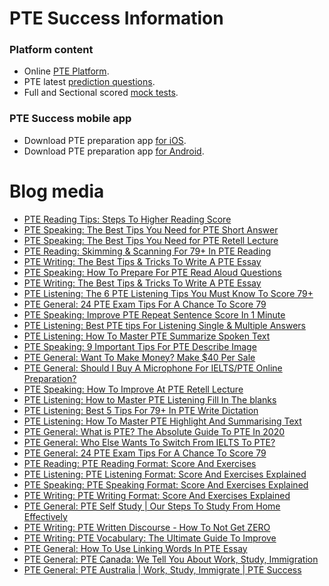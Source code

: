 # PTE Success Information
### Platform content
- Online [PTE Platform](https://ptesuccess.com.au).
- PTE latest [prediction questions](https://ptesuccess.com.au/practice).
- Full and Sectional scored [mock tests](https://ptesuccess.com.au/mock-test).

### PTE Success mobile app
- Download PTE preparation app [for iOS](https://apps.apple.com/us/app/pte-preparation-ready-for-exam/id1198550701?ls=1).
- Download PTE preparation app [for Android](https://play.google.com/store/apps/details?id=com.sbr_connect.steven.ptelite).

# Blog media

- [PTE Reading Tips: Steps To Higher Reading Score](https://ptesuccess.com.au/blog/how-to-score-high-in-pte-reading-section)
- [PTE Speaking: The Best Tips You Need for PTE Short Answer](https://ptesuccess.com.au/blog/top-6-tips-for-pte-academic-short-answer-questions-2018)
- [PTE Speaking: The Best Tips You Need for PTE Retell Lecture](https://ptesuccess.com.au/blog/6-steps-guide-to-doing-well-at-pte-re-tell-lecture)
- [PTE Reading: Skimming & Scanning For 79+ In PTE Reading](https://ptesuccess.com.au/blog/art-of-skimming-and-scanning-to-save-reading-time-during-the-pte-test)
- [PTE Writing: The Best Tips & Tricks To Write A PTE Essay](https://ptesuccess.com.au/blog/how-to-write-an-excellent-pte-essay)
- [PTE Speaking: How To Prepare For PTE Read Aloud Questions](https://ptesuccess.com.au/blog/how-to-prepare-for-pte-read-aloud-questions)
- [PTE Writing: The Best Tips & Tricks To Write A PTE Essay](https://ptesuccess.com.au/blog/the-top-4-tips-to-improve-your-pte-essay-score)
- [PTE Listening: The 6 PTE Listening Tips You Must Know To Score 79+](https://ptesuccess.com.au/blog/top-6-tips-to-improve-your-listening-in-pte)
- [PTE General: 24 PTE Exam Tips For A Chance To Score 79](https://ptesuccess.com.au/blog/how-to-pass-the-pte-test)
- [PTE Speaking: Improve PTE Repeat Sentence Score In 1 Minute](https://ptesuccess.com.au/blog/how-to-improve-fast-and-secure-a-good-score-at-pte-repeat-sentence-exercise)
- [PTE Listening: Best PTE tips For Listening Single & Multiple Answers](https://ptesuccess.com.au/blog/discover-the-best-tips-for-listening-single-and-multiple-answers)
- [PTE Listening: How To Master PTE Summarize Spoken Text](https://ptesuccess.com.au/blog/four-important-parts-to-help-you-get-the-most-of-pte-listening-summarise-text)
- [PTE Speaking: 9 Important Tips For PTE Describe Image](https://ptesuccess.com.au/blog/how-to-describe-an-image-in-pte-academic)
- [PTE General: Want To Make Money? Make $40 Per Sale](https://ptesuccess.com.au/blog/how-to-make-a-passive-income-from-ptesuccess)
- [PTE General: Should I Buy A Microphone For IELTS/PTE Online Preparation?](https://ptesuccess.com.au/blog/should-i-buy-a-microphone-for-pte)
- [PTE Speaking: How To Improve At PTE Retell Lecture](https://ptesuccess.com.au/blog/how-to-improve-at-pte-retell-lecture)
- [PTE Listening: How to Master PTE Listening Fill In The blanks](https://ptesuccess.com.au/blog/pte-how-to-master-fill-in-the-blanks-listening)
- [PTE Listening: Best 5 Tips For 79+ In PTE Write Dictation](https://ptesuccess.com.au/blog/five-tips-to-help-you-maximise-your-score-in-write-from-dictation)
- [PTE Listening: How To Master PTE Highlight And Summarising Text](https://ptesuccess.com.au/blog/how-to-master-highlight-and-summarize-text)
- [PTE General: What is PTE? The Absolute Guide To PTE In 2020](https://ptesuccess.com.au/blog/pte-guide)
- [PTE General: Who Else Wants To Switch From IELTS To PTE?](https://ptesuccess.com.au/blog/ielts-to-pte)
- [PTE General: 24 PTE Exam Tips For A Chance To Score 79](https://ptesuccess.com.au/blog/pte-exam-tips)
- [PTE Reading: PTE Reading Format: Score And Exercises](https://ptesuccess.com.au/blog/pte-reading-format)
- [PTE Listening: PTE Listening Format: Score And Exercises Explained](https://ptesuccess.com.au/blog/pte-listening-format)
- [PTE Speaking: PTE Speaking Format: Score And Exercises Explained](https://ptesuccess.com.au/blog/pte-speaking-format)
- [PTE Writing: PTE Writing Format: Score And Exercises Explained](https://ptesuccess.com.au/blog/pte-writing-format)
- [PTE General: PTE Self Study | Our Steps To Study From Home Effectively](https://ptesuccess.com.au/blog/pte-self-study)
- [PTE Writing: PTE Written Discourse - How To Not Get ZERO](https://ptesuccess.com.au/blog/pte-written-discourse)
- [PTE Writing: PTE Vocabulary: The Ultimate Guide To Improve](https://ptesuccess.com.au/blog/pte-vocabulary)
- [PTE General: How To Use Linking Words In PTE Essay](https://ptesuccess.com.au/blog/pte-linking-words)
- [PTE General: PTE Canada: We Tell You About Work, Study, Immigration](https://ptesuccess.com.au/blog/pte-canada)
- [PTE General: PTE Australia | Work, Study, Immigrate | PTE Success](https://ptesuccess.com.au/blog/pte-australia)
